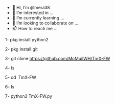 - 👋 Hi, I’m @mera38
- 👀 I’m interested in ...
- 🌱 I’m currently learning ...
- 💞️ I’m looking to collaborate on ...
- 📫 How to reach me ...

<!---
mera38/mera38 is a ✨ special ✨ repository because its `README.md` (this file) appears on your GitHub profile.
You can click the Preview link to take a look at your changes.
--->

1- pkg install python2

2- pkg install git

3- git clone https://github.com/MoMuilWH/TmX-FW

4- ls 

5- cd  TmX-FW

6- ls

7- python2 TmX-FW.py
